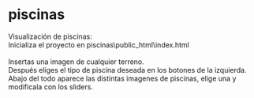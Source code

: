 # piscinas
Visualización de piscinas:<br />
Inicializa el proyecto en piscinas\public_html\index.html
<br /><br />
Insertas una imagen de cualquier terreno. <br />
Después eliges el tipo de piscina deseada en los botones de la izquierda. <br />
Abajo del todo aparece las distintas imagenes de piscinas, elige una y modificala con los sliders. <br />

